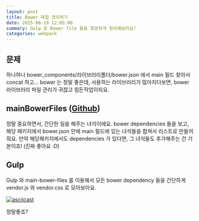 ```yaml
---
layout: post
title: Bower 파일 정리하기
date: 2015-06-19 12:05:00
summary: Gulp 로 Bower file 들을 깔끔하게 정리해보아요!
categories: webpack
---
```


문제
-----
하나하나 bower_components/라이브러리폴더/bower.json 에서 main
필드 찾아서 concat 하고... bower 는 정말 좋은데, 사용하는 라이브러리가
많아지다보면, bower 라이브러리 파일 관리가 귀찮고 힘든작업이되요.

mainBowerFiles ([Github](https://github.com/ck86/main-bower-files))
----
정말 중요하면서, 간단한 일을 해주는 녀석이에요. bower dependencies
들을 보고, 해당 패키지에서 bower.json 안에 main 필드에 있는 녀석들을
합쳐서 리스트로 만들어줘요. 만약 해당패키지에서도 dependencies 가 있다면,
그 녀석들도 추가해주는 건 기본이죠! (진짜 좋아요 :D)

Gulp
-----
Gulp 와 main-bower-files 를 이용해서 모든 bower dependency
들을 간단하게 vendor.js 와 vendor.css 로 모아보아요.

[![asciicast](https://asciinema.org/a/083janiohu7za8dpoqr34y7aw.png)](https://asciinema.org/a/083janiohu7za8dpoqr34y7aw)

정말좋죠?
